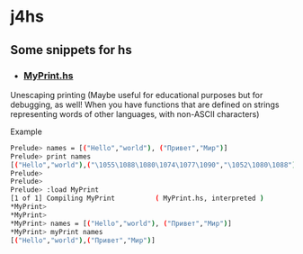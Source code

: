# j4hs

## Some snippets for hs

* ### [MyPrint.hs](MyPrint.hs)

Unescaping printing (Maybe useful for educational purposes but for debugging, as well! When you have functions that are defined on strings representing words of other languages, with non-ASCII characters)

Example

```sh
Prelude> names = [("Hello","world"), ("Привет","Мир")]
Prelude> print names
[("Hello","world"),("\1055\1088\1080\1074\1077\1090","\1052\1080\1088")]
Prelude>
Prelude>
Prelude> :load MyPrint
[1 of 1] Compiling MyPrint          ( MyPrint.hs, interpreted )
*MyPrint>
*MyPrint>
*MyPrint> names = [("Hello","world"), ("Привет","Мир")]
*MyPrint> myPrint names
[("Hello","world"),("Привет","Мир")]

```
